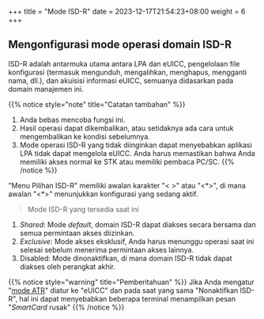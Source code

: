 +++
title = "Mode ISD-R"
date =  2023-12-17T21:54:23+08:00
weight = 6
+++

## Mengonfigurasi mode operasi domain ISD-R

ISD-R adalah antarmuka utama antara LPA dan eUICC, pengelolaan file konfigurasi (termasuk mengunduh, mengalihkan, menghapus, mengganti nama, dll.), dan akuisisi informasi eUICC, semuanya didasarkan pada domain manajemen ini.

{{% notice style="note" title="Catatan tambahan" %}}
1. Anda bebas mencoba fungsi ini.
2. Hasil operasi dapat dikembalikan, atau setidaknya ada cara untuk mengembalikan ke kondisi sebelumnya.
3. Mode operasi ISD-R yang tidak diinginkan dapat menyebabkan aplikasi LPA tidak dapat mengelola eUICC. Anda harus memastikan bahwa Anda memiliki akses normal ke STK atau memiliki pembaca PC/SC.
{{% /notice %}}

"Menu Pilihan ISD-R" memiliki awalan karakter "< >" atau "<\*>", di mana awalan "<\*>" menunjukkan konfigurasi yang sedang aktif.  

> Mode ISD-R yang tersedia saat ini
1. _Shared_: Mode _default_, domain ISD-R dapat diakses secara bersama dan semua permintaan akses diizinkan.
2. _Exclusive_: Mode akses eksklusif, Anda harus menunggu operasi saat ini selesai sebelum menerima permintaan akses lainnya.
3. Disabled: Mode dinonaktifkan, di mana domain ISD-R tidak dapat diakses oleh perangkat akhir.

{{% notice style="warning" title="Pemberitahuan" %}}
Jika Anda mengatur "[mode ATR](./atr-mode)" diatur ke "eUICC" dan pada saat yang sama "Nonaktifkan ISD-R", hal ini dapat menyebabkan beberapa terminal menampilkan pesan "_SmartCard_ rusak"
{{% /notice %}}
